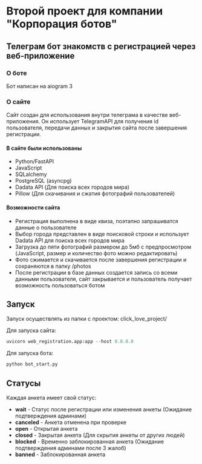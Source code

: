 # Второй проект для компании "Корпорация ботов"

## Телеграм бот знакомств с регистрацией через веб-приложение

### О боте

Бот написан на aiogram 3

### О сайте

Сайт создан для использования внутри телеграма в качестве веб-приложения. Он использует TelegramAPI для получения id пользователя, передачи данных и закрытия сайта после завершения регистрации.

#### В сайте были использованы
- Python/FastAPI
- JavaScript
- SQLalchemy
- PostgreSQL (asyncpg)
- Dadata API (Для поиска всех городов мира)
- Pillow (Для скачивания и сжатия фотографий пользователей)

#### Возможности сайта
- Регистрация выполнена в виде квиза, поэтапно запрашиватся данные о пользователе
- Выбор города представлен в виде поисковой строки и использует Dadata API для поиска всех городов мира
- Загрузка до пяти фотографий размером до 5мб с предпросмотром (JavaScript, размер и количество фото можно редактировать)
- Фото сжимается и скачивается после завершения регистрации и сохраняются в папку /photos
- После регистрации в базе данных создается запись со всеми данными пользователя, сайт закрывается и пользователь получает возможность пользоваться ботом

## Запуск

Запуск осуществлять из папки с проектом: click_love_project/

   Для запуска сайта:
   ```python
   uvicorn web_registration.app:app --host 0.0.0.0
   ```

   Для запуска бота:
   ```python
   python bot_start.py
   ```

## Статусы

Каждая анкета имеет свой статус:
- **wait** - Статус после регистрации или изменения анкеты (Ожидание подтверждения админами)
- **canceled** - Анкета отменена при проверке
- **open** - Открытая анкета
- **closed** - Закрытая анкета (Для скрытия анкеты от других людей)
- **blocked** - Временно заблокированная анкета (Ожидание подтверждения админами после 3 жалоб)
- **banned** - Заблокированная анкета